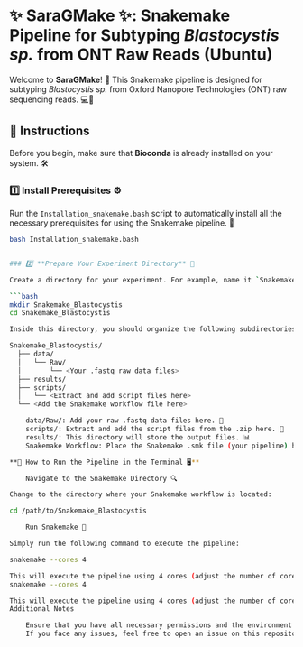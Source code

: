 # ✨ **SaraGMake** ✨: Snakemake Pipeline for Subtyping *Blastocystis sp.* from ONT Raw Reads (Ubuntu)

Welcome to **SaraGMake**! 🌿 This Snakemake pipeline is designed for subtyping *Blastocystis sp.* from Oxford Nanopore Technologies (ONT) raw sequencing reads. 💻🔬

## 📝 **Instructions**

Before you begin, make sure that **Bioconda** is already installed on your system. 🛠️

### 1️⃣ **Install Prerequisites** ⚙️

Run the `Installation_snakemake.bash` script to automatically install all the necessary prerequisites for using the Snakemake pipeline. 🎉

```bash
bash Installation_snakemake.bash


### 2️⃣ **Prepare Your Experiment Directory** 📁

Create a directory for your experiment. For example, name it `Snakemake_Blastocystis`: 🗂️

```bash
mkdir Snakemake_Blastocystis
cd Snakemake_Blastocystis

Inside this directory, you should organize the following subdirectories: 🗃️

Snakemake_Blastocystis/
  ├── data/
  │   └── Raw/
  │       └── <Your .fastq raw data files>
  ├── results/
  ├── scripts/
  │   └── <Extract and add script files here>
  └── <Add the Snakemake workflow file here>

    data/Raw/: Add your raw .fastq data files here. 🧬
    scripts/: Extract and add the script files from the .zip here. 📂
    results/: This directory will store the output files. 📊
    Snakemake Workflow: Place the Snakemake .smk file (your pipeline) here. 💼

**🚀 How to Run the Pipeline in the Terminal 🖥️**

    Navigate to the Snakemake Directory 🔍

Change to the directory where your Snakemake workflow is located:

cd /path/to/Snakemake_Blastocystis

    Run Snakemake 🚦

Simply run the following command to execute the pipeline:

snakemake --cores 4

This will execute the pipeline using 4 cores (adjust the number of cores based on your machine’s capacity). ⚡
snakemake --cores 4

This will execute the pipeline using 4 cores (adjust the number of cores based on your machine’s capacity).
Additional Notes

    Ensure that you have all necessary permissions and the environment set up before running the script.
    If you face any issues, feel free to open an issue on this repository for support!






 
